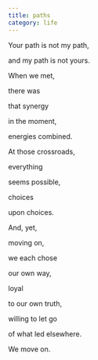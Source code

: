 ```yaml
---
title: paths
category: life
---
```


﻿Your path is not my path,  
and my path is not yours.  
  
  
When we met,  
there was   
that synergy  
in the moment,  
energies combined.  
  
  
At those crossroads,  
everything   
seems possible,  
choices   
upon choices.  
  
  
And, yet,  
moving on,  
we each chose  
our own way,  
loyal  
to our own truth,  
willing to let go  
of what led elsewhere.  
  
  
We move on.  
